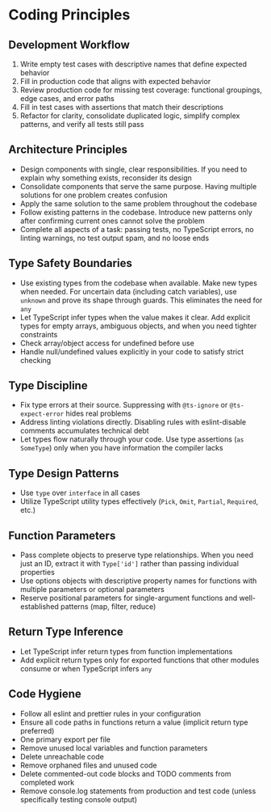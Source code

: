 # Coding Principles

## Development Workflow
1. Write empty test cases with descriptive names that define expected behavior
2. Fill in production code that aligns with expected behavior
3. Review production code for missing test coverage: functional groupings, edge cases, and error paths
4. Fill in test cases with assertions that match their descriptions
5. Refactor for clarity, consolidate duplicated logic, simplify complex patterns, and verify all tests still pass

## Architecture Principles
- Design components with single, clear responsibilities. If you need to explain why something exists, reconsider its design
- Consolidate components that serve the same purpose. Having multiple solutions for one problem creates confusion
- Apply the same solution to the same problem throughout the codebase
- Follow existing patterns in the codebase. Introduce new patterns only after confirming current ones cannot solve the problem
- Complete all aspects of a task: passing tests, no TypeScript errors, no linting warnings, no test output spam, and no loose ends

## Type Safety Boundaries
- Use existing types from the codebase when available. Make new types when needed. For uncertain data (including catch variables), use `unknown` and prove its shape through guards. This eliminates the need for `any`
- Let TypeScript infer types when the value makes it clear. Add explicit types for empty arrays, ambiguous objects, and when you need tighter constraints
- Check array/object access for undefined before use
- Handle null/undefined values explicitly in your code to satisfy strict checking

## Type Discipline
- Fix type errors at their source. Suppressing with `@ts-ignore` or `@ts-expect-error` hides real problems
- Address linting violations directly. Disabling rules with eslint-disable comments accumulates technical debt
- Let types flow naturally through your code. Use type assertions (`as SomeType`) only when you have information the compiler lacks

## Type Design Patterns
- Use `type` over `interface` in all cases
- Utilize TypeScript utility types effectively (`Pick`, `Omit`, `Partial`, `Required`, etc.)

## Function Parameters
- Pass complete objects to preserve type relationships. When you need just an ID, extract it with `Type['id']` rather than passing individual properties
- Use options objects with descriptive property names for functions with multiple parameters or optional parameters
- Reserve positional parameters for single-argument functions and well-established patterns (map, filter, reduce)

## Return Type Inference
- Let TypeScript infer return types from function implementations
- Add explicit return types only for exported functions that other modules consume or when TypeScript infers `any`

## Code Hygiene
- Follow all eslint and prettier rules in your configuration
- Ensure all code paths in functions return a value (implicit return type preferred)
- One primary export per file
- Remove unused local variables and function parameters
- Delete unreachable code
- Remove orphaned files and unused code
- Delete commented-out code blocks and TODO comments from completed work
- Remove console.log statements from production and test code (unless specifically testing console output)
